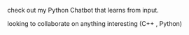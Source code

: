 
check out my Python Chatbot that learns from input.


looking to collaborate on anything interesting (C++ , Python)

